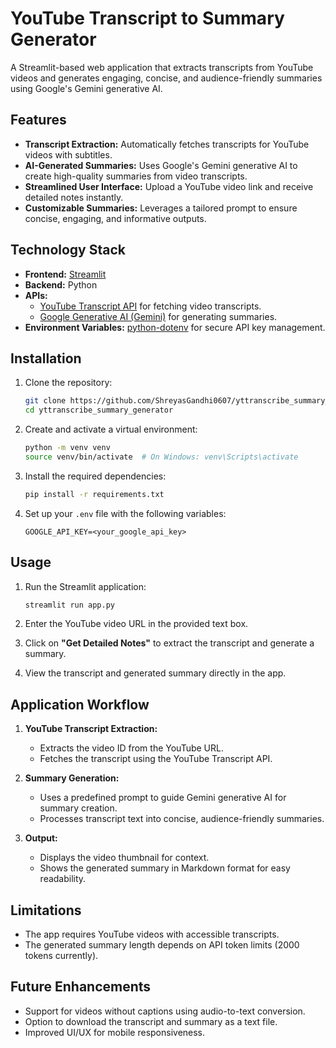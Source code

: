 
# YouTube Transcript to Summary Generator

A Streamlit-based web application that extracts transcripts from YouTube videos and generates engaging, concise, and audience-friendly summaries using Google's Gemini generative AI.

## Features

- **Transcript Extraction:** Automatically fetches transcripts for YouTube videos with subtitles.
- **AI-Generated Summaries:** Uses Google's Gemini generative AI to create high-quality summaries from video transcripts.
- **Streamlined User Interface:** Upload a YouTube video link and receive detailed notes instantly.
- **Customizable Summaries:** Leverages a tailored prompt to ensure concise, engaging, and informative outputs.

## Technology Stack

- **Frontend:** [Streamlit](https://streamlit.io/)
- **Backend:** Python
- **APIs:** 
  - [YouTube Transcript API](https://pypi.org/project/youtube-transcript-api/) for fetching video transcripts.
  - [Google Generative AI (Gemini)](https://developers.generativeai.google/) for generating summaries.
- **Environment Variables:** [python-dotenv](https://pypi.org/project/python-dotenv/) for secure API key management.

## Installation

1. Clone the repository:
   ```bash
   git clone https://github.com/ShreyasGandhi0607/yttranscribe_summary_generator.git
   cd yttranscribe_summary_generator
   ```

2. Create and activate a virtual environment:
   ```bash
   python -m venv venv
   source venv/bin/activate  # On Windows: venv\Scripts\activate
   ```

3. Install the required dependencies:
   ```bash
   pip install -r requirements.txt
   ```

4. Set up your `.env` file with the following variables:
   ```env
   GOOGLE_API_KEY=<your_google_api_key>
   ```

## Usage

1. Run the Streamlit application:
   ```bash
   streamlit run app.py
   ```

2. Enter the YouTube video URL in the provided text box.

3. Click on **"Get Detailed Notes"** to extract the transcript and generate a summary.

4. View the transcript and generated summary directly in the app.

## Application Workflow

1. **YouTube Transcript Extraction:**
   - Extracts the video ID from the YouTube URL.
   - Fetches the transcript using the YouTube Transcript API.

2. **Summary Generation:**
   - Uses a predefined prompt to guide Gemini generative AI for summary creation.
   - Processes transcript text into concise, audience-friendly summaries.

3. **Output:**
   - Displays the video thumbnail for context.
   - Shows the generated summary in Markdown format for easy readability.


## Limitations

- The app requires YouTube videos with accessible transcripts.
- The generated summary length depends on API token limits (2000 tokens currently).

## Future Enhancements

- Support for videos without captions using audio-to-text conversion.
- Option to download the transcript and summary as a text file.
- Improved UI/UX for mobile responsiveness.
